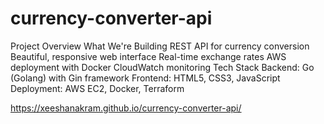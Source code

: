 # currency-converter-api

 Project Overview
What We're Building
REST API for currency conversion
Beautiful, responsive web interface
Real-time exchange rates
AWS deployment with Docker
CloudWatch monitoring
Tech Stack
Backend: Go (Golang) with Gin framework
Frontend: HTML5, CSS3, JavaScript
Deployment: AWS EC2, Docker, Terraform

https://xeeshanakram.github.io/currency-converter-api/
